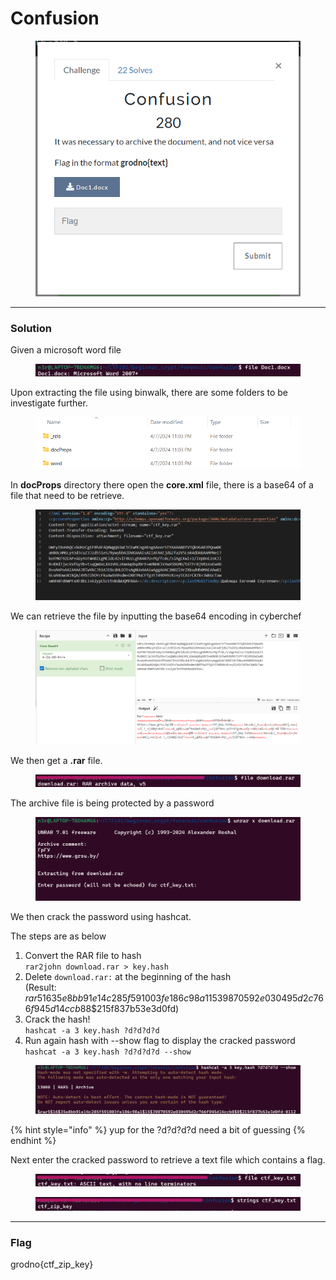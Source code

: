 # Confusion

<figure><img src="../../../.gitbook/assets/image (87).png" alt=""><figcaption></figcaption></figure>

***

### Solution

Given a microsoft word file

<figure><img src="../../../.gitbook/assets/image (88).png" alt=""><figcaption></figcaption></figure>

Upon extracting the file using binwalk, there are some folders to be investigate further.

<figure><img src="../../../.gitbook/assets/image (89).png" alt=""><figcaption></figcaption></figure>

In **docProps** directory there open the **core.xml** file, there is a base64 of a file that need to be retrieve.

<figure><img src="../../../.gitbook/assets/image (90).png" alt=""><figcaption></figcaption></figure>

We can retrieve the file by inputting the base64 encoding in cyberchef

<figure><img src="../../../.gitbook/assets/image (91).png" alt=""><figcaption></figcaption></figure>

We then get a **.rar** file.

<figure><img src="../../../.gitbook/assets/image (92).png" alt=""><figcaption></figcaption></figure>

The archive file is being protected by a password

<figure><img src="../../../.gitbook/assets/image (93).png" alt=""><figcaption></figcaption></figure>

We then crack the password using hashcat.

The steps are as below

1. Convert the RAR file to hash\
   `rar2john download.rar > key.hash`
2. Delete `download.rar:` at the beginning of the hash \
   (Result: $rar5$16$35e8bb91e14c285f591003fe186c98a1$15$39870592e030495d2c766f945d14ccb8$8$215f837b53e3d0fd)
3. Crack the hash! \
   `hashcat -a 3 key.hash ?d?d?d?d`
4. Run again hash with --show flag to display the cracked password\
   `hashcat -a 3 key.hash ?d?d?d?d --show`

<figure><img src="../../../.gitbook/assets/image (94).png" alt=""><figcaption></figcaption></figure>

{% hint style="info" %}
yup for the ?d?d?d?d need a bit of guessing
{% endhint %}



Next enter the cracked password to retrieve a text file which contains a flag.

<figure><img src="../../../.gitbook/assets/image (95).png" alt=""><figcaption></figcaption></figure>

<figure><img src="../../../.gitbook/assets/image (96).png" alt=""><figcaption></figcaption></figure>

***

### Flag

grodno{ctf\_zip\_key}
